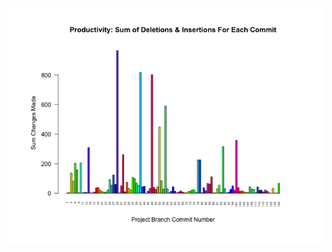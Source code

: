 ![test_image](https://github.com/pierremigeon/commit_tracker/blob/master/FASTQ_examiner_project/FASTQ_examiner::master.data_sum_barplot.png)
